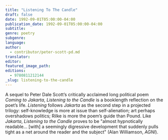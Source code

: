 ```yaml
---
title: "Listening To The Candle"
draft: false
date: 1992-09-01T05:00:00-04:00
publication_date: 1992-09-01T05:00:00-04:00
subtitle:
genre: poetry
subgenre:
language:
author:
  - contributor/peter-scott-pd.md
translator:
editor:
featured_image_path:
editions:
  - 9780811212144
_slug: listening-to-the-candle
---
```


A sequel to Peter Dale Scott’s critically acclaimed long political poem _Coming to Jakarta_, _Listening to the Candle_ is a booklength reflection on the poet’s life. _Listening_ follows _Jakarta_ as the second step in a projected trilogy: self-knowledge is more at issue than self-alienation; art perhaps overshadows politics; Rilke is more the poem’s guide than Pound. Like _Jakarta_, _Listening to the Candle_ proves to be "almost hypnotically readable... [with] a seemingly digressive development that suddenly pulls tight as a net around the reader and the subject" (Alan Williamson, _AGNI_).

